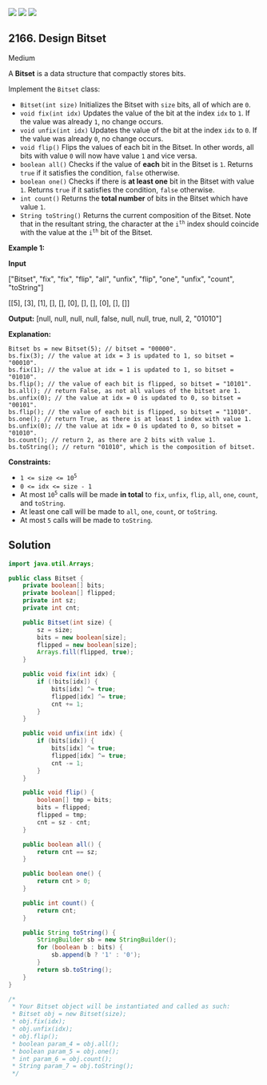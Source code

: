[![](https://img.shields.io/github/stars/javadev/LeetCode-in-Java?label=Stars&style=flat-square)](https://github.com/javadev/LeetCode-in-Java)
[![](https://img.shields.io/github/forks/javadev/LeetCode-in-Java?label=Fork%20me%20on%20GitHub%20&style=flat-square)](https://github.com/javadev/LeetCode-in-Java/fork)
[![](https://img.shields.io/badge/-LeetCode%20in%20Kotlin-blue?style=flat-square)](https://github.com/javadev/LeetCode-in-Kotlin)

## 2166\. Design Bitset

Medium

A **Bitset** is a data structure that compactly stores bits.

Implement the `Bitset` class:

*   `Bitset(int size)` Initializes the Bitset with `size` bits, all of which are `0`.
*   `void fix(int idx)` Updates the value of the bit at the index `idx` to `1`. If the value was already `1`, no change occurs.
*   `void unfix(int idx)` Updates the value of the bit at the index `idx` to `0`. If the value was already `0`, no change occurs.
*   `void flip()` Flips the values of each bit in the Bitset. In other words, all bits with value `0` will now have value `1` and vice versa.
*   `boolean all()` Checks if the value of **each** bit in the Bitset is `1`. Returns `true` if it satisfies the condition, `false` otherwise.
*   `boolean one()` Checks if there is **at least one** bit in the Bitset with value `1`. Returns `true` if it satisfies the condition, `false` otherwise.
*   `int count()` Returns the **total number** of bits in the Bitset which have value `1`.
*   `String toString()` Returns the current composition of the Bitset. Note that in the resultant string, the character at the <code>i<sup>th</sup></code> index should coincide with the value at the <code>i<sup>th</sup></code> bit of the Bitset.

**Example 1:**

**Input**

["Bitset", "fix", "fix", "flip", "all", "unfix", "flip", "one", "unfix", "count", "toString"]

[[5], [3], [1], [], [], [0], [], [], [0], [], []]

**Output:** [null, null, null, null, false, null, null, true, null, 2, "01010"]

**Explanation:**

    Bitset bs = new Bitset(5); // bitset = "00000".
    bs.fix(3); // the value at idx = 3 is updated to 1, so bitset = "00010".
    bs.fix(1); // the value at idx = 1 is updated to 1, so bitset = "01010".
    bs.flip(); // the value of each bit is flipped, so bitset = "10101".
    bs.all(); // return False, as not all values of the bitset are 1.
    bs.unfix(0); // the value at idx = 0 is updated to 0, so bitset = "00101".
    bs.flip(); // the value of each bit is flipped, so bitset = "11010".
    bs.one(); // return True, as there is at least 1 index with value 1.
    bs.unfix(0); // the value at idx = 0 is updated to 0, so bitset = "01010".
    bs.count(); // return 2, as there are 2 bits with value 1.
    bs.toString(); // return "01010", which is the composition of bitset. 

**Constraints:**

*   <code>1 <= size <= 10<sup>5</sup></code>
*   `0 <= idx <= size - 1`
*   At most <code>10<sup>5</sup></code> calls will be made **in total** to `fix`, `unfix`, `flip`, `all`, `one`, `count`, and `toString`.
*   At least one call will be made to `all`, `one`, `count`, or `toString`.
*   At most `5` calls will be made to `toString`.

## Solution

```java
import java.util.Arrays;

public class Bitset {
    private boolean[] bits;
    private boolean[] flipped;
    private int sz;
    private int cnt;

    public Bitset(int size) {
        sz = size;
        bits = new boolean[size];
        flipped = new boolean[size];
        Arrays.fill(flipped, true);
    }

    public void fix(int idx) {
        if (!bits[idx]) {
            bits[idx] ^= true;
            flipped[idx] ^= true;
            cnt += 1;
        }
    }

    public void unfix(int idx) {
        if (bits[idx]) {
            bits[idx] ^= true;
            flipped[idx] ^= true;
            cnt -= 1;
        }
    }

    public void flip() {
        boolean[] tmp = bits;
        bits = flipped;
        flipped = tmp;
        cnt = sz - cnt;
    }

    public boolean all() {
        return cnt == sz;
    }

    public boolean one() {
        return cnt > 0;
    }

    public int count() {
        return cnt;
    }

    public String toString() {
        StringBuilder sb = new StringBuilder();
        for (boolean b : bits) {
            sb.append(b ? '1' : '0');
        }
        return sb.toString();
    }
}

/*
 * Your Bitset object will be instantiated and called as such:
 * Bitset obj = new Bitset(size);
 * obj.fix(idx);
 * obj.unfix(idx);
 * obj.flip();
 * boolean param_4 = obj.all();
 * boolean param_5 = obj.one();
 * int param_6 = obj.count();
 * String param_7 = obj.toString();
 */
```